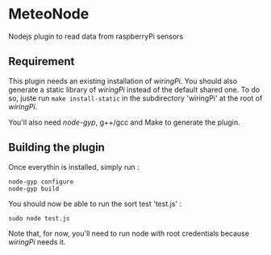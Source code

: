 # MeteoNode
Nodejs plugin to read data from raspberryPi sensors

## Requirement
This plugin needs an existing installation of *wiringPi*. You should also generate a static library of *wiringPi* instead of the default shared one. To do so, juste run `make install-static` in the subdirectory 'wiringPi' at the root of *wiringPi*.

You'll also need *node-gyp*, g++/gcc and Make to generate the plugin.

## Building the plugin
Once everythin is installed, simply run :
````
node-gyp configure
node-gyp build
````

You should now be able to run the sort test 'test.js' :
````
sudo node test.js
````
Note that, for now, you'll need to run node with root credentials because *wiringPi* needs it.
